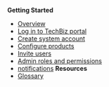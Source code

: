 <!-- - [Domain Terms](domain_terms.md)
- [Usage API](usage_api.md)
- [Onboarding Flow](onboarding_flow.md)
- [TechBiz Tutorial](techBiz_tutorial.md)
- [Create System](create_system.md)
- [Invite Users](invite_users.md) -->

**Getting Started**
  - [Overview](techBiz-overview.md)
  - [Log in to TechBiz portal](log-in-to-TechBiz-portal.md)
  - [Create system account](create-system)
  - [Configure products](configure-products.md)
  - [Invite users](invite-users.md)
  - [Admin roles and permissions](admin-roles-and-permissions.md)
  - [notifications](notifications.md)
**Resources**
  - [Glossary](glossary.md)

